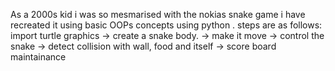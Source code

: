 As a 2000s kid i was so mesmarised with the nokias snake game 
i have recreated it using basic OOPs concepts using python .
steps are as follows:
import turtle graphics
-> create a snake body.
-> make it move
-> control the snake
-> detect collision with wall, food and itself
-> score board maintainance
